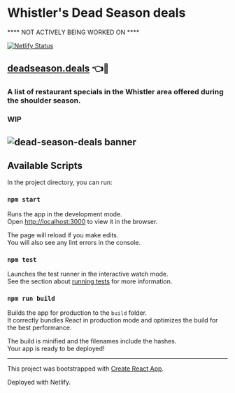 # Whistler's Dead Season deals

**** NOT ACTIVELY BEING WORKED ON ****

[![Netlify Status](https://api.netlify.com/api/v1/badges/d049ca53-cf7f-40de-b3b7-685236dfea6f/deploy-status)](https://app.netlify.com/sites/sharp-minsky-95c7fe/deploys)

## [deadseason.deals](https://deadseason.deals) 👈👀

### A list of restaurant specials in the Whistler area offered during the shoulder season.

### WIP

## ![dead-season-deals banner](https://imgur.com/9Fg72pT.jpg)

## Available Scripts

In the project directory, you can run:

### `npm start`

Runs the app in the development mode.<br>
Open [http://localhost:3000](http://localhost:3000) to view it in the browser.

The page will reload if you make edits.<br>
You will also see any lint errors in the console.

### `npm test`

Launches the test runner in the interactive watch mode.<br>
See the section about [running tests](https://facebook.github.io/create-react-app/docs/running-tests) for more information.

### `npm run build`

Builds the app for production to the `build` folder.<br>
It correctly bundles React in production mode and optimizes the build for the best performance.

The build is minified and the filenames include the hashes.<br>
Your app is ready to be deployed!

---

This project was bootstrapped with [Create React App](https://github.com/facebook/create-react-app).

Deployed with Netlify.
